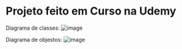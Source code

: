 # Projeto feito em Curso na Udemy

Diagrama de classes: 
![image](https://user-images.githubusercontent.com/60994060/157306212-7baaea3c-47d8-44e5-b24a-50de6797d453.png)

Diagrama de objestos:
![image](https://user-images.githubusercontent.com/60994060/157306325-c8c5b8f8-9c14-4d2a-aa1b-5551eff0d026.png)
